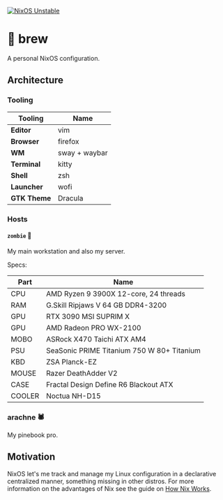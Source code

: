 [![NixOS
Unstable](https://img.shields.io/badge/NixOS-unstable-blue.svg?style=flat-square&logo=NixOS&logoColor=white)](https://nixos.org)

# 🧪 brew

A personal NixOS configuration.

## Architecture

### Tooling

| Tooling       | Name          |
|---------------|---------------|
| **Editor**    | vim           |
| **Browser**   | firefox       |
| **WM**        | sway + waybar |
| **Terminal**  | kitty         |
| **Shell**     | zsh           |
| **Launcher**  | wofi          |
| **GTK Theme** | Dracula       |

### Hosts

#### `zombie` 🧟

My main workstation and also my server.

Specs:

| Part   | Name                                       |
|--------|--------------------------------------------|
| CPU    | AMD Ryzen 9 3900X 12-core, 24 threads      |
| RAM    | G.Skill Ripjaws V 64 GB DDR4-3200          |
| GPU    | RTX 3090 MSI SUPRIM X                      |
| GPU    | AMD Radeon PRO WX-2100                     |
| MOBO   | ASRock X470 Taichi ATX AM4                 |
| PSU    | SeaSonic PRIME Titanium 750 W 80+ Titanium |
| KBD    | ZSA Planck-EZ                              |
| MOUSE  | Razer DeathAdder V2                        |
| CASE   | Fractal Design Define R6 Blackout ATX      |
| COOLER | Noctua NH-D15                              |

### arachne 🕷️

My pinebook pro.

## Motivation

NixOS let's me track and manage my Linux configuration in a declarative
centralized manner, something missing in other distros. For more
information on the advantages of Nix see the guide on [How Nix
Works](https://nixos.org/guides/how-nix-works.html).
